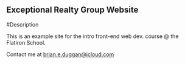 Exceptional Realty Group Website
----

#Description

This is an example site for the intro front-end web dev. course @ the Flatiron School.

Contact me at brian.e.duggan@icloud.com